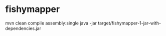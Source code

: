 # fishymapper



mvn clean compile assembly:single
java -jar target/fishymapper-1-jar-with-dependencies.jar